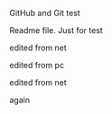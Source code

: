 GitHub and Git test

Readme file. Just for test

edited from net

edited from pc

edited from net

again
